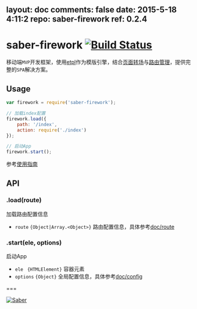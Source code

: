 layout: doc
comments: false
date: 2015-5-18 4:11:2
repo: saber-firework
ref: 0.2.4
---

# saber-firework [![Build Status](https://travis-ci.org/ecomfe/saber-firework.png)](https://travis-ci.org/ecomfe/saber-firework)

移动端`MVP`开发框架，使用[etpl](https://github.com/ecomfe/etpl)作为模版引擎，结合[页面转场](https://github.com/ecomfe/saber-viewport)与[路由管理](https://github.com/ecomfe/saber-router)，提供完整的`SPA`解决方案。

## Usage

```javascript
var firework = require('saber-firework');

// 加载index配置
firework.load({
    path: '/index',
    action: require('./index')
});

// 启动App
firework.start();
```

参考[使用指南](doc/guide.html)

## API

### .load(route)

加载路由配置信息

* `route` `{Object|Array.<Object>}` 路由配置信息，具体参考[doc/route](doc/route.html)

### .start(ele, options)

启动App

* `ele ` `{HTMLElement}` 容器元素
* `options` `{Object}` 全局配置信息，具体参考[doc/config](doc/config.html)

===

[![Saber](https://f.cloud.github.com/assets/157338/1485433/aeb5c72a-4714-11e3-87ae-7ef8ae66e605.png)](http://ecomfe.github.io/saber/)
